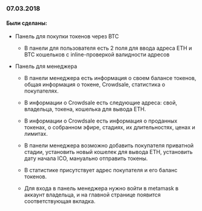 ### 07.03.2018

#### Были сделаны:

* Панель для покупки токенов через BTC

  +  В панели для пользователя есть 2 поля для ввода адреса ETH и BTC
  кошельков с inline-проверкой валидности адресов

* Панель для менеджера

  + В панели менеджера есть информация о своем балансе токенов, общая
  информация о токене, Crowdsale, статистика о покупателях.

  + В информации о Crowdsale есть следующие адреса: свой, владельца,
  токена, кошелька для вывода ETH.

  + В информации о Crowdsale есть информация о проданных токенах, о
  собранном эфире, стадиях, их длительностях, ценах и лимитах.

  + В панели менеджера возможно добавить покупателя приватной стадии,
  установить новый кошелек для вывода ETH, установить дату начала ICO,
  мануально отправить токены.

  + В статистике присутствует адрес покупателя и его баланс токенов.

  + Для входа в панель менеджера нужно войти в metamask в аккаунт
  владельца, и на главной странице появится соответствующая вкладка.
